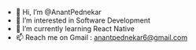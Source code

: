 - 👋 Hi, I’m @AnantPednekar
- 👀 I’m interested in Software Development
- 🌱 I’m currently learning React Native
- 📫 Reach me on Gmail : anantpednekar6@gmail.com

<!---
anantpednekar/anantpednekar is a ✨ special ✨ repository because its `README.md` (this file) appears on your GitHub profile.
You can click the Preview link to take a look at your changes.
--->
